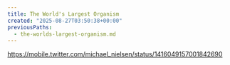 ```yaml
---
title: The World's Largest Organism
created: "2025-08-27T03:50:38+00:00"
previousPaths:
  - the-worlds-largest-organism.md
---
```

https://mobile.twitter.com/michael_nielsen/status/1416049157001842690

 